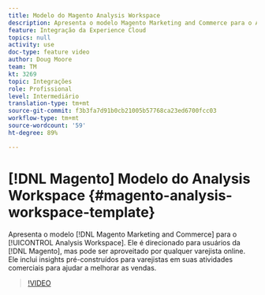 ```yaml
---
title: Modelo do Magento Analysis Workspace
description: Apresenta o modelo Magento Marketing and Commerce para o Analysis Workspace.
feature: Integração da Experience Cloud
topics: null
activity: use
doc-type: feature video
author: Doug Moore
team: TM
kt: 3269
topic: Integrações
role: Profissional
level: Intermediário
translation-type: tm+mt
source-git-commit: f3b3fa7d91b0cb21005b57768ca23ed6700fcc03
workflow-type: tm+mt
source-wordcount: '59'
ht-degree: 89%

---
```



# [!DNL Magento] Modelo do Analysis Workspace {#magento-analysis-workspace-template}

Apresenta o modelo [!DNL Magento Marketing and Commerce] para o [!UICONTROL Analysis Workspace]. Ele é direcionado para usuários da [!DNL Magento], mas pode ser aproveitado por qualquer varejista online. Ele inclui insights pré-construídos para varejistas em suas atividades comerciais para ajudar a melhorar as vendas.

>[!VIDEO](https://video.tv.adobe.com/v/28164/?quality=12)
